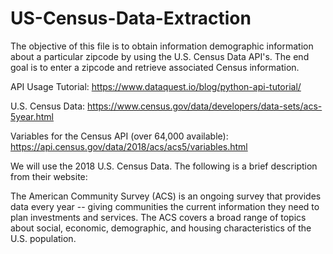 # US-Census-Data-Extraction
The objective of this file is to obtain information demographic information about a particular zipcode by using the U.S. Census Data API's. The end goal is to enter a zipcode and retrieve associated Census information.

API Usage Tutorial: https://www.dataquest.io/blog/python-api-tutorial/

U.S. Census Data: https://www.census.gov/data/developers/data-sets/acs-5year.html

Variables for the Census API (over 64,000 available): https://api.census.gov/data/2018/acs/acs5/variables.html

We will use the 2018 U.S. Census Data. The following is a brief description from their website:

The American Community Survey (ACS) is an ongoing survey that provides data every year -- giving communities the current information they need to plan investments and services. The ACS covers a broad range of topics about social, economic, demographic, and housing characteristics of the U.S. population.
